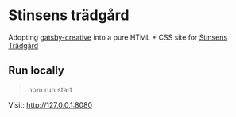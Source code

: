 # Stinsens trädgård

Adopting [gatsby-creative](https://github.com/JohnJKerr/gatsby-creative) into a pure HTML + CSS site for [Stinsens Trädgård](https://www.stinsenstradgard.se)

## Run locally

> npm run start

Visit: http://127.0.0.1:8080
